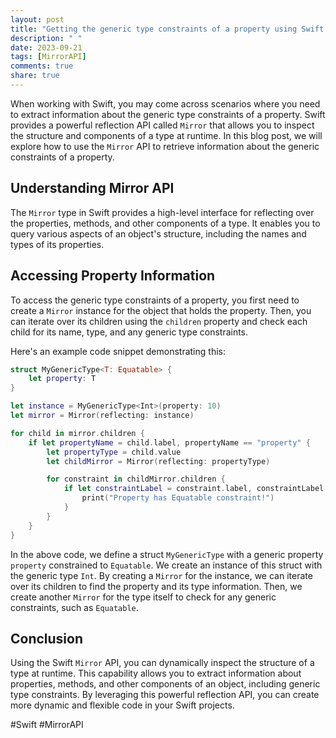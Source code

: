 ```yaml
---
layout: post
title: "Getting the generic type constraints of a property using Swift Mirror API"
description: " "
date: 2023-09-21
tags: [MirrorAPI]
comments: true
share: true
---
```


When working with Swift, you may come across scenarios where you need to extract information about the generic type constraints of a property. Swift provides a powerful reflection API called `Mirror` that allows you to inspect the structure and components of a type at runtime. In this blog post, we will explore how to use the `Mirror` API to retrieve information about the generic constraints of a property.

## Understanding Mirror API

The `Mirror` type in Swift provides a high-level interface for reflecting over the properties, methods, and other components of a type. It enables you to query various aspects of an object's structure, including the names and types of its properties.

## Accessing Property Information

To access the generic type constraints of a property, you first need to create a `Mirror` instance for the object that holds the property. Then, you can iterate over its children using the `children` property and check each child for its name, type, and any generic type constraints.

Here's an example code snippet demonstrating this:

```swift
struct MyGenericType<T: Equatable> {
    let property: T
}

let instance = MyGenericType<Int>(property: 10)
let mirror = Mirror(reflecting: instance)

for child in mirror.children {
    if let propertyName = child.label, propertyName == "property" {
        let propertyType = child.value
        let childMirror = Mirror(reflecting: propertyType)

        for constraint in childMirror.children {
            if let constraintLabel = constraint.label, constraintLabel == "Equatable" {
                print("Property has Equatable constraint!")
            }
        }
    }
}
```

In the above code, we define a struct `MyGenericType` with a generic property `property` constrained to `Equatable`. We create an instance of this struct with the generic type `Int`. By creating a `Mirror` for the instance, we can iterate over its children to find the property and its type information. Then, we create another `Mirror` for the type itself to check for any generic constraints, such as `Equatable`.

## Conclusion

Using the Swift `Mirror` API, you can dynamically inspect the structure of a type at runtime. This capability allows you to extract information about properties, methods, and other components of an object, including generic type constraints. By leveraging this powerful reflection API, you can create more dynamic and flexible code in your Swift projects.

#Swift #MirrorAPI